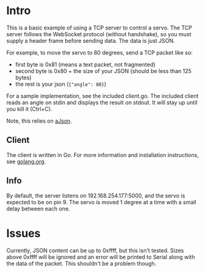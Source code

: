 Intro
=====

This is a basic example of using a TCP server to control a servo. The TCP server follows the WebSocket protocol (without handshake), so you must supply a header frame before sending data. The data is just JSON.

For example, to move the servo to 80 degrees, send a TCP packet like so:

* first byte is 0x81 (means a text packet, not fragmented)
* second byte is 0x80 + the size of your JSON (should be less than 125 bytes)
* the rest is your json (`{"angle": 80}`)

For a sample implementation, see the included client.go. The included client reads an angle on stdin and displays the result on stdout. It will stay up until you kill it (Ctrl+C).

Note, this relies on [aJson](http://interactive-matter.eu/how-to/ajson-arduino-json-library/).

Client
------

The client is written in Go. For more information and installation instructions, see [golang.org](http://golang.org).

Info
----

By default, the server listens on 192.168.254.177:5000, and the servo is expected to be on pin 9. The servo is moved 1 degree at a time with a small delay between each one.

Issues
======

Currently, JSON content can be up to 0xffff, but this isn't tested. Sizes above 0xffff will be ignored and an error will be printed to Serial along with the data of the packet. This shouldn't be a problem though.
